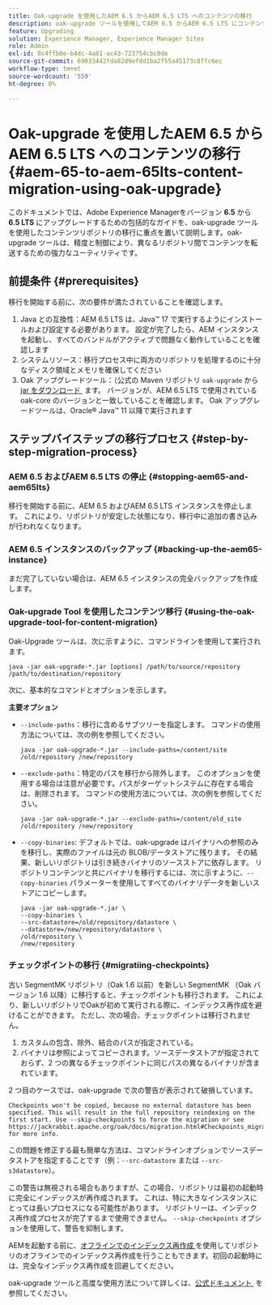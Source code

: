 ```yaml
---
title: Oak-upgrade を使用したAEM 6.5 からAEM 6.5 LTS へのコンテンツの移行
description: oak-upgrade ツールを使用してAEM 6.5 からAEM 6.5 LTS にコンテンツを移行する方法について説明します
feature: Upgrading
solution: Experience Manager, Experience Manager Sites
role: Admin
exl-id: 8c4ffb0e-b4dc-4a81-ac43-723754cbc0de
source-git-commit: 69033442fda82d9efdd1ba2f55a45173c8ffc6ec
workflow-type: tm+mt
source-wordcount: '559'
ht-degree: 0%

---
```


# Oak-upgrade を使用したAEM 6.5 からAEM 6.5 LTS へのコンテンツの移行 {#aem-65-to-aem-65lts-content-migration-using-oak-upgrade}

このドキュメントでは、Adobe Experience Managerをバージョン **6.5** から **6.5 LTS** にアップグレードするための包括的なガイドを、oak-upgrade ツールを使用したコンテンツリポジトリの移行に重点を置いて説明します。oak-upgrade ツールは、精度と制御により、異なるリポジトリ間でコンテンツを転送するための強力なユーティリティです。

## 前提条件 {#prerequisites}

移行を開始する前に、次の要件が満たされていることを確認します。

1. Java との互換性：AEM 6.5 LTS は、Java™ 17 で実行するようにインストールおよび設定する必要があります。 設定が完了したら、AEM インスタンスを起動し、すべてのバンドルがアクティブで問題なく動作していることを確認します
1. システムリソース：移行プロセス中に両方のリポジトリを処理するのに十分なディスク領域とメモリを確保してください
1. Oak アップグレードツール：（公式の Maven リポジトリ `oak-upgrade` から [&#x200B; jar をダウンロード &#x200B;](https://mvnrepository.com/artifact/org.apache.jackrabbit/oak-upgrade) ます。 バージョンが、AEM 6.5 LTS で使用されている oak-core のバージョンと一致していることを確認します。 Oak アップグレードツールは、Oracle® Java™ 11 以降で実行されます

## ステップバイステップの移行プロセス {#step-by-step-migration-process}

### AEM 6.5 およびAEM 6.5 LTS の停止 {#stopping-aem65-and-aem65lts}

移行を開始する前に、AEM 6.5 およびAEM 6.5 LTS インスタンスを停止します。 これにより、リポジトリが安定した状態になり、移行中に追加の書き込みが行われなくなります。

### AEM 6.5 インスタンスのバックアップ {#backing-up-the-aem65-instance}

まだ完了していない場合は、AEM 6.5 インスタンスの完全バックアップを作成します。

### Oak-upgrade Tool を使用したコンテンツ移行 {#using-the-oak-upgrade-tool-for-content-migration}

Oak-Upgrade ツールは、次に示すように、コマンドラインを使用して実行されます。

```
java -jar oak-upgrade-*.jar [options] /path/to/source/repository /path/to/destination/repository 
```

次に、基本的なコマンドとオプションを示します。

**主要オプション**

* `--include-paths`：移行に含めるサブツリーを指定します。 コマンドの使用方法については、次の例を参照してください。

  ```
  java -jar oak-upgrade-*.jar --include-paths=/content/site /old/repository /new/repository
  ```

* `--exclude-paths`：特定のパスを移行から除外します。 このオプションを使用する場合は注意が必要です。パスがターゲットシステムに存在する場合は、削除されます。 コマンドの使用方法については、次の例を参照してください。

  ```
  java -jar oak-upgrade-*.jar --exclude-paths=/content/old_site /old/repository /new/repository 
  ```

* `--copy-binaries`: デフォルトでは、oak-upgrade はバイナリへの参照のみを移行し、実際のファイルは元の BLOB/データストアに残ります。 その結果、新しいリポジトリは引き続きバイナリのソースストアに依存します。 リポジトリコンテンツと共にバイナリを移行するには、次に示すように、`--copy-binaries` パラメーターを使用してすべてのバイナリデータを新しいストアにコピーします。

  ```
  java -jar oak-upgrade-*.jar \
  --copy-binaries \
  --src-datastore=/old/repository/datastore \
  --datastore=/new/repository/datastore \
  /old/repository \
  /new/repository 
  ```

### チェックポイントの移行 {#migratiing-checkpoints}

古い SegmentMK リポジトリ（Oak 1.6 以前）を新しい SegmentMK （Oak バージョン 1.6 以降）に移行すると、チェックポイントも移行されます。 これにより、新しいリポジトリでOakが初めて実行される際に、インデックス再作成を避けることができます。 ただし、次の場合、チェックポイントは移行されません。

1. カスタムの包含、除外、結合のパスが指定されている。
1. バイナリは参照によってコピーされます。ソースデータストアが指定されておらず、2 つの異なるチェックポイントに同じパスの異なるバイナリが含まれています。

2 つ目のケースでは、oak-upgrade で次の警告が表示されて破損しています。

```
Checkpoints won't be copied, because no external datastore has been specified. This will result in the full repository reindexing on the first start. Use --skip-checkpoints to force the migration or see https://jackrabbit.apache.org/oak/docs/migration.html#Checkpoints_migration for more info. 
```

この問題を修正する最も簡単な方法は、コマンドラインオプションでソースデータストアを指定することです（例：`--src-datastore` または `--src-s3datastore`）。

この警告は無視される場合もありますが、この場合、リポジトリは最初の起動時に完全にインデックスが再作成されます。 これは、特に大きなインスタンスにとっては長いプロセスになる可能性があります。 リポジトリーは、インデックス再作成プロセスが完了するまで使用できません。 `--skip-checkpoints` オプションを使用して、警告を抑制します。

AEMを起動する前に、[&#x200B; オフラインでのインデックス再作成 &#x200B;](/help/sites-deploying/offline-reindexing.md) を使用してリポジトリのオフラインでのインデックス再作成を行うこともできます。初回の起動時には、完全なインデックス再作成を回避してください。

oak-upgrade ツールと高度な使用方法について詳しくは、[&#x200B; 公式ドキュメント &#x200B;](https://jackrabbit.apache.org/oak/docs/migration.html) を参照してください。
